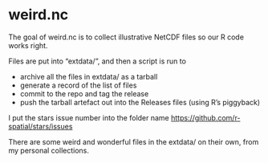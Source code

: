 
<!-- README.md is generated from README.Rmd. Please edit that file -->

# weird.nc

The goal of weird.nc is to collect illustrative NetCDF files so our R
code works right.

Files are put into “extdata/”, and then a script is run to

  - archive all the files in extdata/ as a tarball
  - generate a record of the list of files
  - commit to the repo and tag the release
  - push the tarball artefact out into the Releases files (using R’s
    piggyback)

I put the stars issue number into the folder name
<https://github.com/r-spatial/stars/issues>

There are some weird and wonderful files in the extdata/ on their own,
from my personal collections.
